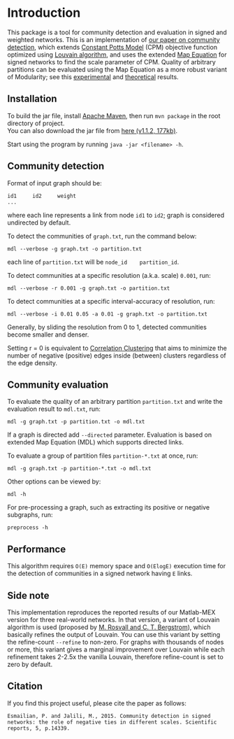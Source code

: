 # Introduction 

This package is a tool for community detection and evaluation in signed and weighted networks.
This is an implementation of [our paper on community detection](https://www.nature.com/articles/srep14339), which extends [Constant Potts Model](https://journals.aps.org/pre/abstract/10.1103/PhysRevE.84.016114) (CPM) objective function optimized using [Louvain algorithm](https://arxiv.org/abs/0803.0476), and 
 uses the extended [Map Equation](http://www.pnas.org/content/105/4/1118) for signed networks to find the scale parameter of CPM. 
 Quality of arbitrary partitions can be evaluated using the Map Equation as a more robust variant of Modularity; see this [experimental](https://arxiv.org/abs/0908.1062) 
 and [theoretical](https://arxiv.org/abs/1402.4385) results. 

## Installation

To build the jar file, install [Apache Maven](https://maven.apache.org/download.cgi),
then run `mvn package` in the root directory of project.  
You can also download the jar file from [here (v1.1.2, 177kb)](https://drive.google.com/file/d/1BTYH9GAB66HZgFV6Yjxsz6PizomNDUtB/view).

Start using the program by running `java -jar <filename> -h`.



## Community detection

Format of input graph should be:
```
id1     id2     weight
...
```
where each line represents a link from node `id1` to `id2`; 
graph is considered undirected by default.

To detect the communities of `graph.txt`, run the command below:
```
mdl --verbose -g graph.txt -o partition.txt
```
each line of `partition.txt` will be `node_id    partition_id`.

To detect communities at a specific resolution (a.k.a. scale) `0.001`, run:
```
mdl --verbose -r 0.001 -g graph.txt -o partition.txt
```

To detect communities at a specific interval-accuracy of resolution, run:
```
mdl --verbose -i 0.01 0.05 -a 0.01 -g graph.txt -o partition.txt
```

Generally, by sliding the resolution from 0 to 1, detected communities become smaller and denser.

Setting r = 0 is equivalent to [Correlation Clustering](https://link.springer.com/article/10.1023/B:MACH.0000033116.57574.95)
that aims to minimize the number of negative (positive) edges inside (between) clusters regardless of the edge density.

## Community evaluation

To evaluate the quality of an arbitrary partition `partition.txt` 
and write the evaluation result to `mdl.txt`, run:

```
mdl -g graph.txt -p partition.txt -o mdl.txt
```
If a graph is directed add `--directed` parameter. Evaluation is based on extended Map Equation (MDL) which supports directed links.

To evaluate a group of partition files `partition-*.txt` at once, run:

```
mdl -g graph.txt -p partition-*.txt -o mdl.txt
```

Other options can be viewed by:
```
mdl -h
```

For pre-processing a graph, such as extracting its positive or negative subgraphs, run:

```
preprocess -h
```

## Performance

This algorithm requires `O(E)` memory space and `O(ElogE)` execution time for the detection
of communities in a signed network having `E` links.

## Side note

This implementation reproduces the reported results of our Matlab-MEX version for three real-world networks.
In that version, a variant of Louvain algorithm is used (proposed by [M. Rosvall and C. T. Bergstrom](http://citeseerx.ist.psu.edu/viewdoc/summary?doi=10.1.1.182.8134)), 
which basically refines the output of Louvain. 
You can use this variant by setting the refine-count `--refine` to non-zero. For graphs with thousands of nodes or more,
this variant gives a marginal improvement over Louvain while each refinement takes 2-2.5x the vanilla Louvain, 
therefore refine-count is set to zero by default.

## Citation

If you find this project useful, please cite the paper as follows:

```
Esmailian, P. and Jalili, M., 2015. Community detection in signed networks: the role of negative ties in different scales. Scientific reports, 5, p.14339.
```